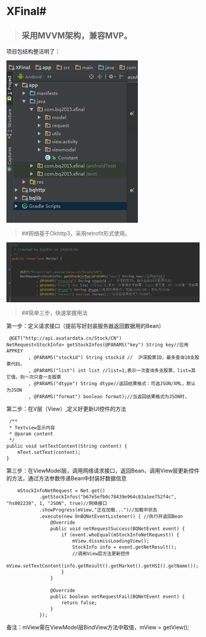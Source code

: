 # XFinal#



> ## 采用MVVM架构，兼容MVP。 

项目包结构整洁明了：    

![](image01.png)   

>##网络基于Okhttp3，采用retrofit形式使用。    

![](image02.png) 
    
>##简单三步，快速掌握用法     


第一步：定义请求接口（提前写好封装服务器返回数据用的Bean）

     @GET("http://api.avatardata.cn/Stock/CN")
    NetRequest<StockInfo> getStockInfos(@PARAMS("key") String key//应用APPKEY
            , @PARAMS("stockid") String stockid //	沪深股票ID，最多查询10支股票代码，
            , @PARAMS("list") int list //list=1,表示一次查询多支股票，list=其它值，则一次只查一支股票
            , @PARAMS("dtype") String dtype//返回结果格式：可选JSON/XML，默认为JSON
            , @PARAMS("format") boolean format);//当返回结果格式为JSON时，

第二步：在V层（View）,定义好更新UI控件的方法

     /**
     * Textview显示内容
     * @param content
     */
    public void setTextContent(String content) {
        mText.setText(content);
    }

第三步：在ViewModel层，调用网络请求接口，返回Bean，调用View层更新控件的方法，通过方法参数传递Bean中封装好数据信息    

       
        mStockInfoNetRequest = Net.get()
                .getStockInfos("b67e5efb0c78439e964c83a1ee752f4c", "hs002230", 1, "JSON", true)//网络接口
                .showProgress(mView,"正在加载...")//加载中状态
                .execute(new OnBQNetEventListener() { //执行并返回Bean
                    @Override
                    public void netRequestSuccess(BQNetEvent event) {
                        if (event.whoEqual(mStockInfoNetRequest)) {
                            mView.dissmissLoadingView();
                            StockInfo info = event.getNetResult();
                            //调用View层方法更新控件
                            mView.setTextContent(info.getResult().getMarket().getHSI().getName());
                        }
                    }

                    @Override
                    public boolean netRequestFail(BQNetEvent event) {
                        return false;
                    }
                });

备注：mView需在ViewModel层BindView方法中取值，mView = getView();
